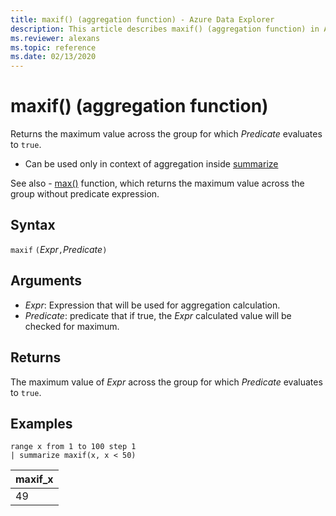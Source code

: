 ```yaml
---
title: maxif() (aggregation function) - Azure Data Explorer
description: This article describes maxif() (aggregation function) in Azure Data Explorer.
ms.reviewer: alexans
ms.topic: reference
ms.date: 02/13/2020
---
```

# maxif() (aggregation function)

Returns the maximum value across the group for which *Predicate* evaluates to `true`.

* Can be used only in context of aggregation inside [summarize](summarizeoperator.md)

See also - [max()](max-aggfunction.md) function, which returns the maximum value across the group without predicate expression.

## Syntax

`maxif` `(`*Expr*`,`*Predicate*`)`

## Arguments

* *Expr*: Expression that will be used for aggregation calculation. 
* *Predicate*: predicate that if true, the *Expr* calculated value will be checked for maximum.

## Returns

The maximum value of *Expr* across the group for which *Predicate* evaluates to `true`.

## Examples

```kusto
range x from 1 to 100 step 1
| summarize maxif(x, x < 50)
```

|maxif_x|
|---|
|49|